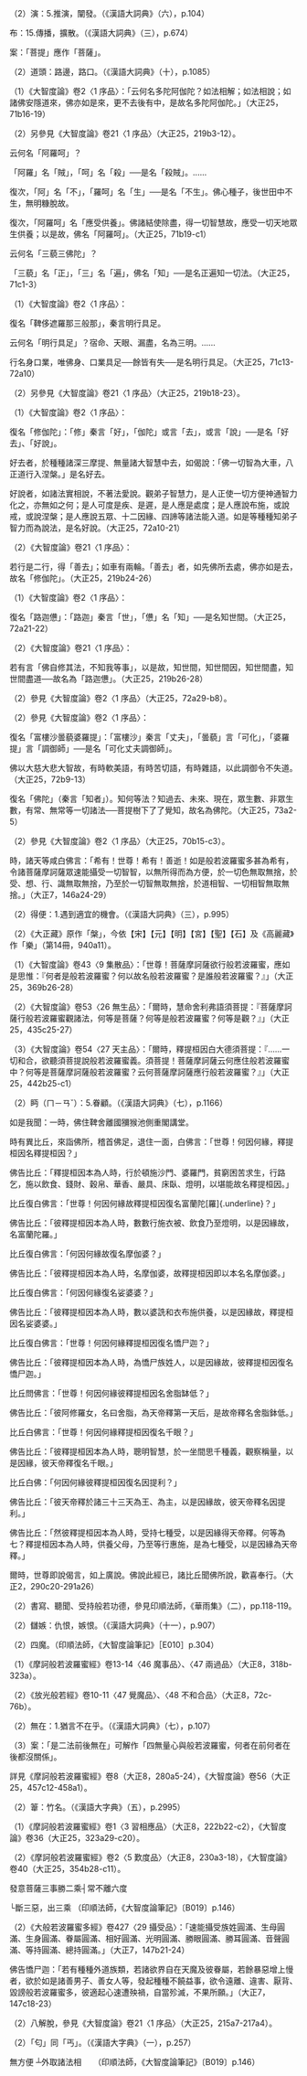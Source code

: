 [^1]: 顧視：1.轉視，回視。2.探視。（《漢語大詞典》（十二），p.363）

[^2]: 顧視品第三十＝第三十品三歎品【宮】，顧視品＝三歎品【宋】【元】【明】。（大正25，457d，n.2）

[^3]: 《大智度論》卷56〈30
顧視品〉：「伊賒那，是大自在天王并其眷屬。」（大正25，457b17-18）

[^4]: 反：6.重複。宋陸游《贈蘇趙叟兄弟》詩："攜文數過我，每讀必三反。"（《漢語大詞典》（二），p.855）

[^5]: 快：1.高興，愉快。2.舒適，暢快。（《漢語大詞典》（七），p.435）

[^6]: （1）布＝出【石】。（大正25，457d，n.4）

（2）演：5.推演，闡發。（《漢語大詞典》（六），p.104）

布：15.傳播，擴散。（《漢語大詞典》（三），p.674）

[^7]: 《大品經義疏》卷6：「『若菩提』^※^下，第二，歎行般若人為二：初作如佛歎；『何以故』下，舉般若釋歎，由般若能出生三乘方便，此人既行般若，故與佛無異也。」（卍新續藏24，265b12-14）

案：「菩提」應作「菩薩」。

[^8]: （所謂）＋聲【元】【明】【聖】【石】。（大正25，457d，n.5）

[^9]: 聞＋（乘）【聖】【石】＊。（大正25，457d，n.6）

[^10]: 佛＋（乘）【聖】【石】＊。（大正25，457d，n.7）

[^11]: 般若：無法可得而有三乘。（印順法師，《大智度論筆記》〔E002〕p.288）

[^12]: 〔有〕－【宮】。（大正25，457d，n.8）

[^13]: 聞＋（乘）【石】。（大正25，457d，n.9）

[^14]: 佛＋（乘）【石】。（大正25，457d，n.10）

[^15]: 《大般若波羅蜜多經》卷427〈28
授記品〉：「何以故？諸天等！於此般若波羅蜜多甚深經中，雖廣說有三乘聖教而說，非即布施波羅蜜多如來可得，非離布施波羅蜜多如來可得，乃至非即般若波羅蜜多如來可得，非離般若波羅蜜多如來可得；非即內空如來可得，非離內空如來可得，乃至非即無性自性空如來可得，非離無性自性空如來可得；非即四念住如來可得，非離四念住如來可得，廣說乃至非即十八佛不共法如來可得，非離十八佛不共法如來可得；如是乃至非即一切智如來可得，非離一切智如來可得，非即道相智、一切相智如來可得，非離道相智、一切相智如來可得。」（大正7，145c22-146a6）

[^16]: 〔學〕－【聖】。（大正25，457d，n.11）

[^17]: （諸）＋法【元】【明】【石】。（大正25，457d，n.12）

[^18]: 謂＝諸【聖】。（大正25，457d，n.13）

[^19]: 本生：七華供養燃燈。（印順法師，《大智度論筆記》〔H013〕p.401）

[^20]: 衢（ㄑㄩˊ）：1.大路，四通八達的道路。（《漢語大詞典》（三），p.1110）

[^21]: （1）頭＝中【聖】【石】。（大正25，457d，n.14）

（2）道頭：路邊，路口。（《漢語大詞典》（十），p.1085）

[^22]: （三種）＋三【聖】。（大正25，457d，n.15）

[^23]: 陀＝他【聖】。（大正25，457d，n.16）

[^24]: 憐＝羅【宋】【元】【明】【宮】【聖】【石】。（大正25，457d，n.17）

[^25]: 〔故〕－【宋】【元】【明】【宮】。（大正25，457d，n.18）

[^26]: 多陀阿伽度（如來、如去），梵語tathāgata，巴利語同。

（1）《大智度論》卷2〈1
序品〉：「云何名多陀阿伽陀？如法相解；如法相說；如諸佛安隱道來，佛亦如是來，更不去後有中，是故名多陀阿伽陀。」（大正25，71b16-19）

（2）另參見《大智度論》卷21〈1 序品〉（大正25，219b3-12）。

[^27]: 《大智度論》卷2〈1 序品〉：

云何名「阿羅呵」？

「阿羅」名「賊」，「呵」名「殺」──是名「殺賊」。......

復次，「阿」名「不」，「羅呵」名「生」──是名「不生」。佛心種子，後世田中不生，無明糠脫故。

復次，「阿羅呵」名「應受供養」。佛諸結使除盡，得一切智慧故，應受一切天地眾生供養；以是故，佛名「阿羅呵」。（大正25，71b19-c1）

[^28]: 《大智度論》卷2〈1 序品〉：

云何名「三藐三佛陀」？

「三藐」名「正」，「三」名「遍」，佛名「知」──是名正遍知一切法。（大正25，71c1-3）

[^29]: 鞞侈遮羅那（明行足），梵語vidyā-caraṇa-saṃpanna，巴利語vijjā-caraṇa-sampanna。

（1）《大智度論》卷2〈1 序品〉：

復名「鞞侈遮羅那三般那」，秦言明行具足。

云何名「明行具足」？宿命、天眼、漏盡，名為三明。......

行名身口業，唯佛身、口業具足──餘皆有失──是名明行具足。（大正25，71c13-72a10）

（2）另參見《大智度論》卷21〈1 序品〉（大正25，219b18-23）。

[^30]: 脩伽度（善逝）：梵語sugata，巴利語同。

（1）《大智度論》卷2〈1 序品〉：

復名「修伽陀」：「修」秦言「好」，「伽陀」或言「去」，或言「說」──是名「好去」、「好說」。

好去者，於種種諸深三摩提、無量諸大智慧中去，如偈說：「佛一切智為大車，八正道行入涅槃。」是名好去。

好說者，如諸法實相說，不著法愛說。觀弟子智慧力，是人正使一切方便神通智力化之，亦無如之何；是人可度是疾、是遲，是人應是處度；是人應說布施，或說戒，或說涅槃；是人應說五眾、十二因緣、四諦等諸法能入道。如是等種種知弟子智力而為說法，是名好說。（大正25，72a10-21）

（2）《大智度論》卷21〈1 序品〉：

若行是二行，得「善去」；如車有兩輪。「善去」者，如先佛所去處，佛亦如是去，故名「修伽陀」。（大正25，219b24-26）

[^31]: 路迦憊（世間解）：梵語 lokavid，巴利語 lokavidū。

（1）《大智度論》卷2〈1 序品〉：

復名「路迦憊」：「路迦」秦言「世」，「憊」名「知」──是名知世間。（大正25，72a21-22）

（2）《大智度論》卷21〈1 序品〉：

若有言「佛自修其法，不知我等事」，以是故，知世間，知世間因，知世間盡，知世間盡道──故名為「路迦憊」。（大正25，219b26-28）

[^32]: （1）〔士〕－【宮】。（大正25，457d，n.19）

（2）參見《大智度論》卷2〈1 序品〉（大正25，72a29-b8）。

[^33]: （1）〔丈夫〕－【宮】。（大正25，457d，n.20）

（2）參見《大智度論》卷2〈1 序品〉：

復名「富樓沙曇藐婆羅提」：「富樓沙」秦言「丈夫」，「曇藐」言「可化」，「婆羅提」言「調御師」──是名「可化丈夫調御師」。

佛以大慈大悲大智故，有時軟美語，有時苦切語，有時雜語，以此調御令不失道。（大正25，72b9-13）

[^34]: 《大智度論》卷2〈1 序品〉：

復名「佛陀」（秦言「知者」）。知何等法？知過去、未來、現在，眾生數、非眾生數，有常、無常等一切諸法──菩提樹下了了覺知，故名為佛陀。（大正25，73a2-5）

[^35]: （1）〔佛世尊〕－【宮】。（大正25，457d，n.21）

（2）參見《大智度論》卷2〈1 序品〉（大正25，70b15-c3）。

[^36]: 「佛」之異名，參見《大智度論》卷2〈1
序品〉（大正25，70b14-73b13）、卷21〈1 序品〉（大正25，219b2-c8）。

[^37]: 不取不捨。（印順法師，《大智度論筆記》［E010］p.303）

[^38]: 《大般若波羅蜜多經》卷427〈28 授記品〉：

時，諸天等咸白佛言：「希有！世尊！希有！善逝！如是般若波羅蜜多甚為希有，令諸菩薩摩訶薩眾速能攝受一切智智，以無所得而為方便，於一切色無取無捨，於受、想、行、識無取無捨，乃至於一切智無取無捨，於道相智、一切相智無取無捨。」（大正7，146a24-29）

[^39]: 四天＝天四【宋】【宮】，〔四〕－【聖】。（大正25，457d，n.23）

[^40]: 已＝以【石】＊。（大正25，457d，n.24）

[^41]: 二種仙：人、天。（印順法師，《大智度論筆記》〔E010〕，p.303）

[^42]: 差降：按等第遞降。（《漢語大詞典》（二），p.976）

[^43]: 二＝三【石】。（大正25，457d，n.26）

[^44]: 深法：畢竟空而有三乘，有三乘而不著心。（印順法師，《大智度論筆記》〔E010〕p.304）

[^45]: 關於釋尊昔時證得無生法忍的歷程，《大智度論》中似存載不同的傳說。如《大智度論》卷49：「如釋迦文佛本為菩薩時，名曰樂法。時世無佛，不聞善語，四方求法精勤不懈，了不能得。爾時魔變作婆羅門而語之言：『我有佛所說一偈，汝能以皮為紙、以骨為筆、以血為墨，書寫此偈，當以與汝。』樂法即時自念：『我世世喪身無數，不得是利。』即自剝皮，曝之令乾，欲書其偈，魔便滅身。是時佛知其至心，即從下方踊出，為說深法，即得無生法忍。」（大正25，412a12-20）

[^46]: 歎＝讚【宋】【元】【明】【宮】。（大正25，457d，n.27）

[^47]: 重復：亦作"重複"。1.謂相同的事物又一次出現。（《漢語大詞典》（十），p.390）

[^48]: 不：不取不捨。（印順法師，《大智度論筆記》［E010》p.303）

[^49]: 〔天〕－【宋】【元】【明】【宮】。（大正25，457d，n.28）

[^50]: 會：2.會合，聚會。（《漢語大詞典》（五），p.782）

[^51]: 〔若〕－【宮】【聖】【石】。（大正25，457d，n.29）

[^52]: 〔若〕－【石】。（大正25，457d，n.30）

[^53]: （於）＋是【元】【明】。（大正25，457d，n.31）

[^54]: （1）便：7.指適宜的時機。（《漢語大詞典》（一），p.1360）

（2）得便：1.遇到適宜的機會。（《漢語大詞典》（三），p.995）

[^55]: 《大般若波羅蜜多經》卷427〈28
授記品〉：「當知是輩一切惡魔及惡魔軍不能嬈害。」（大正7，146b9-10）

[^56]: 〔法〕－【聖】。（大正25，457d，n.32）

[^57]: 《大般若波羅蜜多經》卷427〈28
授記品〉：「善男子、善女人等善住色空、無相、無願，善住受、想、行、識空、無相、無願。如是乃至善住一切智空、無相、無願，善住道相智、一切相智空、無相、無願。不可以空嬈害於空，不可以無相嬈害無相，不可以無願嬈害無願。所以者何？如是諸法皆無自性，能、所嬈害俱不可得。」（大正7，146b10-16）

[^58]: 〔若人非〕－【宋】【宮】【聖】。（大正25，457d，n.33）

[^59]: 橫死：指因自殺、被害或因意外事故而死亡。（《漢語大詞典》（四），p.1242）

[^60]: （1）槃＝樂【宋】【元】【明】【宮】【聖】【石】。（大正25，458d，n.1）

（2）《大正藏》原作「槃」，今依【宋】【元】【明】【宮】【聖】【石】及《高麗藏》作「樂」（第14冊，940a11）。

[^61]: 般＝槃【石】＊。（大正25，458d，n.2）

[^62]: 曠＝廣【石】。（大正25，458d，n.3）

[^63]: 曠野：1.空闊的原野。（《漢語大詞典》（五），p.845）

[^64]: 〔諸〕－【宋】【元】【明】【宮】。（大正25，458d，n.4）

[^65]: 已＝以【明】。（大正25，458d，n.5）

[^66]: 釋厚觀、郭忠生合編，〈大智度論之本文相互索引〉，《正觀》（6），p.156：

（1）《大智度論》卷43〈9
集散品〉：「世尊！菩薩摩訶薩欲行般若波羅蜜，應如是思惟：『何者是般若波羅蜜？何以故名般若波羅蜜？是誰般若波羅蜜？』」（大正25，369b26-28）

（2）《大智度論》卷53〈26
無生品〉：「爾時，慧命舍利弗語須菩提：『菩薩摩訶薩行般若波羅蜜觀諸法，何等是菩薩？何等是般若波羅蜜？何等是觀？』」（大正25，435c25-27）

（3）《大智度論》卷54〈27
天主品〉：「爾時，釋提桓因白大德須菩提：『......一切和合，欲聽須菩提說般若波羅蜜義。須菩提！菩薩摩訶薩云何應住般若波羅蜜中？何等是菩薩摩訶薩般若波羅蜜？云何菩薩摩訶薩應行般若波羅蜜？』」（大正25，442b25-c1）

[^67]: 欲＝故【聖】。（大正25，458d，n.6）

[^68]: 顧念：1.眷顧想念，念及。（《漢語大詞典》（十二），p.361）

[^69]: （1）眄＝明【聖】。（大正25，458d，n.7）

（2）眄（ㄇ－ㄢˇ）：5.眷顧。（《漢語大詞典》（七），p.1166）

[^70]: 群下：泛指僚屬或群臣。（《漢語大詞典》（九），p.184）

[^71]: 欣＝仰【聖】。（大正25，458d，n.8）

[^72]: 證：2.驗證，證實。4.以之為準則。（《漢語大詞典》（十一），p.429）

[^73]: 中＋（大）【石】。（大正25，458d，n.9）

[^74]: 是＝提【宋】。（大正25，458d，n.10）

[^75]: 婆＝桓【宋】【元】【明】【宮】。（大正25，458d，n.11）

[^76]: 知友：知心朋友。（《漢語大詞典》（七），p.1526）

[^77]: 《雜阿含經》卷40（1106經）：

如是我聞：一時，佛住鞞舍離國獼猴池側重閣講堂。

時有異比丘，來詣佛所，稽首佛足，退住一面，白佛言：「世尊！何因何緣，釋提桓因名釋提桓因？」

佛告比丘：「釋提桓因本為人時，行於頓施沙門、婆羅門，貧窮困苦求生，行路乞，施以飲食、錢財、穀帛、華香、嚴具、床臥、燈明，以堪能故名釋提桓因。」

比丘復白佛言：「世尊！何因何緣故釋提桓因復名富蘭陀[羅]{.underline}？」

佛告比丘：「彼釋提桓因本為人時，數數行施衣被、飲食乃至燈明，以是因緣故，名富蘭陀羅。」

比丘復白佛言：「何因何緣故復名摩伽婆？」

佛告比丘：「彼釋提桓因本為人時，名摩伽婆，故釋提桓因即以本名名摩伽婆。」

比丘復白佛言：「何因何緣復名娑婆婆？」

佛告比丘：「彼釋提桓因本為人時，數以婆詵和衣布施供養，以是因緣故，釋提桓因名娑婆婆。」

比丘復白佛言：「世尊！何因何緣釋提桓因復名憍尸迦？」

佛告比丘：「彼釋提桓因本為人時，為憍尸族姓人，以是因緣故，彼釋提桓因復名憍尸迦。」

比丘問佛言：「世尊！何因何緣彼釋提桓因名舍脂缽低？」

佛告比丘：「彼阿修羅女，名曰舍脂，為天帝釋第一天后，是故帝釋名舍脂鉢低。」

比丘白佛言：「世尊！何因何緣釋提桓因復名千眼？」

佛告比丘：「彼釋提桓因本為人時，聰明智慧，於一坐間思千種義，觀察稱量，以是因緣，彼天帝釋復名千眼。」

比丘白佛：「何因何緣彼釋提桓因復名因提利？」

佛告比丘：「彼天帝釋於諸三十三天為王、為主，以是因緣故，彼天帝釋名因提利。」

佛告比丘：「然彼釋提桓因本為人時，受持七種受，以是因緣得天帝釋。何等為七？釋提桓因本為人時，供養父母，乃至等行惠施，是為七種受，以是因緣為天帝釋。」

爾時，世尊即說偈言，如上廣說。佛說此經已，諸比丘聞佛所說，歡喜奉行。（大正2，290c20-291a26）

[^78]: 文字般若。（印順法師，《大智度論筆記》［E010］p.303）

[^79]: 般若功德。（印順法師，《大智度論筆記》〔E010〕p.304）

[^80]: 後＝復【宋】【元】【明】【宮】。（大正25，458d，n.12）

[^81]: （1）《大智度論》卷56〈30 顧視品〉至《大智度論》卷60〈38
挍量法施品〉（大正25，457a6-486a21）。

（2）書寫、聽聞、受持般若功德，參見印順法師，《華雨集》（二），pp.118-119。

[^82]: （1）嫉＝疾【石】。（大正25，458d，n.13）

（2）讎嫉：仇恨，嫉恨。（《漢語大詞典》（十一），p.907）

[^83]: 歸＝師【宮】。（大正25，458d，n.14）

[^84]: 嫉妬＝妬嫉【石】。（大正25，458d，n.15）

[^85]: 〔名〕－【宮】【聖】。（大正25，458d，n.16）

[^86]: 愛＝受【宮】。（大正25，458d，n.17）

[^87]: 弊：5.壞，低劣。（《漢語大詞典》（二），p.1317）

[^88]: 〔故〕－【宮】【聖】【石】。（大正25，458d，n.18）

[^89]: （1）《增壹阿含經》卷51〈52
大愛道般涅槃分品〉：「云何比丘而降四？於是比丘降身魔、欲魔、死魔、天魔，皆悉降伏。」（大正2，827a20-22）

（2）四魔。（印順法師，《大智度論筆記》［E010］p.304）

[^90]: 壞＝懷【聖】。（大正25，458d，n.19）

[^91]: 民＝人【宋】【元】【明】【宮】【聖】。（大正25，458d，n.20）

[^92]: 象＝像【宋】【元】【明】【宮】【聖】【石】。（大正25，458d，n.21）

[^93]: 〔前〕－【聖】。（大正25，458d，n.22）

[^94]: 《正觀》（6），p.156：

（1）《摩訶般若波羅蜜經》卷13-14〈46 魔事品〉、〈47
兩過品〉（大正8，318b-323a）。

（2）《放光般若經》卷10-11〈47 覺魔品〉、〈48
不和合品〉（大正8，72c-76b）。

[^95]: 少＝小【聖】。（大正25，458d，n.23）

[^96]: 《正觀》（6），p.157：《大智度論》卷37（大正25，332c8-16）。

[^97]: 瘡＝創【石】。（大正25，458d，n.24）

[^98]: 《正觀》（6），p.156：《大智度論》卷20（大正25，207b2-c15）。

[^99]: 雜＝離【宋】。（大正25，459d，n.1）

[^100]: 得稱＝攝得【宋】【元】【明】【宮】，＝稱得【聖】【石】。（大正25，459d，n.2）

[^101]: 參見《中阿含經》卷28《瞿曇彌經》（大正1，607b10-15），MN. III,
pp.65-66，《中部‧多界經》（日譯南傳11下，pp.62-63，漢譯南傳12，pp.45-46），AN.
I,
p.28，《增支部》「一集」（日譯南傳17，pp.40-41，漢譯南傳19，p.35），《大智度論》卷2〈1
序品〉（大正25，72b27-28）、卷9〈1 序品〉（大正25，125a5-7）等。

[^102]: 女人成佛非不轉身。（印順法師，《大智度論筆記》〔E018〕p.316）

[^103]: 《正觀》（6），p.157：《大智度論》卷35（大正25，315c24-317a9）。

[^104]: 說＋（魔）【宋】【元】【明】。（大正25，459d，n.3）

[^105]: 但＝恒【聖】。（大正25，459d，n.4）

[^106]: （1）在：14.在乎。（《漢語大詞典》（二），p.1008）

（2）無在：1.猶言不在乎。（《漢語大詞典》（七），p.107）

（3）案：「是二法前後無在」可解作「四無量心與般若波羅蜜，何者在前何者在後都沒關係」。

[^107]: 〔多〕－【宋】【元】【明】【宮】。（大正25，459d，n.5）

[^108]: 〔諸〕－【聖】【石】。（大正25，459d，n.6）

[^109]: 令＝今【宋】【元】【宮】【聖】【石】。（大正25，459d，n.7）

[^110]: 杖＝仗【聖】。（大正25，459d，n.8）

[^111]: 〔打〕－【宮】【聖】。（大正25，459d，n.9）

[^112]: 斫＝破【石】。（大正25，459d，n.10）

[^113]: 量＝礙【宋】。（大正25，459d，n.11）

[^114]: 順＝慎【石】。（大正25，459d，n.12）

[^115]: 飢＝饑【明】下同。（大正25，459d，n.13）

[^116]: 乞＝乏【石】。（大正25，459d，n.14）

[^117]: 給＝繼【聖】。（大正25，459d，n.15）

[^118]: 「三功德」者，即指前經文：「魔等不能得便、人非人等不得其便、終不橫死」三事。

詳見《摩訶般若波羅蜜經》卷8（大正8，280a5-24），《大智度論》卷56（大正25，457c12-458a1）。

[^119]: 民＝天【宋】【元】【明】【宮】【聖】【石】。（大正25，459d，n.16）

[^120]: 同事：2.相與共事。（《漢語大詞典》（三），p.109）

[^121]: 尠（ㄒㄧㄢˇ）：同「鮮」。少（《漢語大字典》（一），p.565）

[^122]: 威＝咸【聖】。（大正25，459d，n.17）

[^123]: 由菩薩有：人天善業善果，三乘聖行聖果。（印順法師，《大智度論筆記》〔E010〕p.304）

[^124]: 《翻譯名義集》卷2：「首陀婆，《大論》云：秦言淨居天，通五淨居。」（大正54，1077c14）

[^125]: 〔亦〕－【宋】【元】【明】【宮】【聖】。（大正25，459d，n.18）

[^126]: 天人＝人天【石】。（大正25，459d，n.19）

[^127]: 《大般若波羅蜜多經卷》卷427〈28
授記品〉：「世尊！由是菩薩摩訶薩故，令諸有情永斷地獄、傍生、鬼界、阿素洛等諸險惡趣。世尊！由是菩薩摩訶薩故，令諸天、人、藥叉、龍等永離一切災橫、疾疫、貧窮、飢渴、寒熱等苦。世尊！由是菩薩摩訶薩故，令諸天、人、阿素洛等永離種種不如意事，所住之處兵戈永息，一切有情慈心相向。」（大正7，146c15-22）

[^128]: 〔羅〕－【宋】【元】【明】【宮】下同。（大正25，459d，n.20）

[^129]: 世界＝國土【元】【明】【石】下同。（大正25，459d，n.21）

[^130]: 知＝智【聖】。（大正25，459d，n.22）

[^131]: 有＝是【宋】【元】【明】【宮】。（大正25，459d，n.23）

[^132]: 因＋（言）【石】。（大正25，459d，n.24）

[^133]: （1）𥯤＝𨗨【聖】。（大正25，459d，n.25）

（2）𥯤：竹名。（《漢語大字典》（五），p.2995）

[^134]: 所＝不【聖】。（大正25，459d，n.26）

[^135]: 〔以〕－【聖】【石】。（大正25，460d，n.1）

[^136]: 般若功德：天與菩薩同事故，菩薩捨己利他故。（印順法師，《大智度論筆記》〔E010〕，p.304）

[^137]: 遮＝癈【聖】。（大正25，460d，n.2）

[^138]: 貧＋（窮）【宋】【元】【明】【宮】。（大正25，460d，n.3）

[^139]: 過罪＝罪過【宋】【元】【明】【宮】。（大正25，460d，n.4）

[^140]: 欲＝破【聖】【石】。（大正25，460d，n.5）

[^141]: 〔離〕－【聖】【石】。（大正25，460d，n.6）

[^142]: 《正觀》（6），p.158：

（1）《摩訶般若波羅蜜經》卷1〈3
習相應品〉（大正8，222b22-c2），《大智度論》卷36（大正25，323a29-c20）。

（2）《摩訶般若波羅蜜經》卷2〈5
歎度品〉（大正8，230a3-18），《大智度論》卷40（大正25，354b28-c11）。

[^143]: 云何當＝當云何【元】【明】【石】。（大正25，460d，n.7）

[^144]: 承＝敬【石】。（大正25，460d，n.8）

[^145]: 〔故〕－【宋】【宮】。（大正25，460d，n.9）

[^146]: 如＝知【宮】＊。（大正25，460d，n.10）

[^147]: 〔般若〕－【宋】【元】【明】【宮】。（大正25，460d，n.11）

[^148]: ┌用薩婆若心行

發意菩薩三事勝二乘┤常不離六度

└斷三惡，出三乘 （印順法師，《大智度論筆記》〔B019〕p.146）

[^149]: 一＋（經作現滅諍品）夾註【明】。（大正25，460d，n.15）

[^150]: （大智度論釋滅諍亂品第三十一）十三字＝（大智度第三十一品釋滅諍品）十二字【宮】，＝（釋第卅品）四字【聖】，＝（摩訶般若波羅蜜經滅諍亂品第卅）十四字【石】，〔大智度論〕－【明】。（大正25，460d，n.12）

[^151]: 是＝從【宋】【元】【明】【宮】。（大正25，460d，n.16）

[^152]: 〔人〕－【宋】【元】【明】【宮】【聖】。（大正25，460d，n.17）

[^153]: 界＝國【石】＊。（大正25，460d，n.18）

[^154]: 眼＝明【石】。（大正25，460d，n.19）

[^155]: （1）十種成就：菩薩得。（印順法師，《大智度論筆記》〔E010〕p.305）

（2）《大般若波羅蜜多經》卷427〈29
攝受品〉：「速能攝受族姓圓滿、生母圓滿、生身圓滿、眷屬圓滿、相好圓滿、光明圓滿、勝眼圓滿、勝耳圓滿、音聲圓滿、等持圓滿、總持圓滿。」（大正7，147b21-24）

[^156]: 界＝佛界【宋】【宮】＊，＝佛國【元】【明】【石】＊。（大正25，460d，n.20）

[^157]: 已＝以【宋】【元】【明】【宮】。（大正25，460d，n.21）

[^158]: 他＋（人）【石】。（大正25，460d，n.22）

[^159]: 增＝憎【明】。（大正25，460d，n.23）

[^160]: 乖＝亦【聖】。（大正25，460d，n.24）

[^161]: 乖錯：1.謬誤。2.混亂，錯亂。3.違背。（《漢語大詞典》（一），p.663）

[^162]: 《大般若波羅蜜多經》卷427〈29 攝受品〉：

佛告憍尸迦：「若有種種外道族類，若諸欲界自在天魔及彼眷屬，若餘暴惡增上慢者，欲於如是諸善男子、善女人等，發起種種不饒益事，欲令遠離、違害、厭背、毀謗般若波羅蜜多，彼適起心速遭殃禍，自當殄滅，不果所願。」（大正7，147c18-23）

[^163]: 羅＋（波羅蜜）【石】。（大正25，460d，n.25）

[^164]: 提＋（波羅蜜）【石】。（大正25，460d，n.26）

[^165]: 耶＋（波羅蜜）【石】。（大正25，460d，n.27）

[^166]: 禪＋（波羅蜜）【石】。（大正25，460d，n.28）

[^167]: 〔物〕－【石】。（大正25，460d，n.29）

[^168]: 〔故〕－【宋】【元】【明】【宮】。（大正25，460d，n.30）

[^169]: 立＋（眾生）【石】。（大正25，460d，n.31）

[^170]: 般若功德：後世功德。（印順法師，《大智度論筆記》〔E010〕p.304）

[^171]: 噉（ㄉㄢˋ）：1.食，吃。（《漢語大詞典》（三），p.495）

[^172]: 〔是〕－【聖】。（大正25，460d，n.32）

[^173]: 他＋（人）【元】【明】【石】。（大正25，460d，n.33）

[^174]: 疾＝自【石】。（大正25，460d，n.34）

[^175]: 能＋（消）【宋】【元】【明】【宮】【聖】【石】。（大正25，461d，n.1）

[^176]: 十一法行。（印順法師，《大智度論筆記》〔E010〕，p.304）

[^177]: 承奉：1.承命奉行。（《漢語大詞典》（一），p.772）

[^178]: 諮受：請教、承受。（《漢語大詞典》（十一），p.350）

[^179]: 讀＝讚【聖】。（大正25，461d，n.2）

[^180]: 為常＝當為【宮】。（大正25，461d，n.3）

[^181]: 未＝不【聖】。（大正25，461d，n.4）

[^182]: 〔佛〕－【石】。（大正25，461d，n.5）

[^183]: 為＝說【宮】。（大正25，461d，n.6）

[^184]: 《正觀》（6），p.158：《大智度論》卷56（大正25，457c15-460a26）。

[^185]: 更說＝說更【聖】。（大正25，461d，n.7）

[^186]: 參見《大智度論》卷56〈30
顧視品〉：「是般若波羅蜜中，雖無法可得，而有三乘之教，所謂聲聞、辟支佛、佛乘。」（大正25，457a14-16）

[^187]: 案：因經所說之「後世功德」內容簡要，故論無註釋。

[^188]: 今＝令【元】【明】。（大正25，461d，n.9）

[^189]: 〔說〕－【聖】。（大正25，461d，n.10）

[^190]: 信＋（持）【宋】【元】【明】【宮】【聖】【石】。（大正25，461d，n.11）

[^191]: 〔不〕－【聖】。（大正25，461d，n.12）

[^192]: 來欲＝欲來【石】。（大正25，461d，n.13）

[^193]: 承用：因襲，沿用。（《漢語大詞典》（一），p.771）

[^194]: 〔其〕－【宋】【宮】。（大正25，461d，n.14）

[^195]: 〔破〕－【宋】【元】【明】【宮】【聖】。（大正25，461d，n.15）

[^196]: 〔壞〕－【石】。（大正25，461d，n.16）

[^197]: 若＝共【元】。（大正25，461d，n.17）

[^198]: 《正觀》（6），p.158：《大智度論》卷56（大正25，458b-c）、卷5（大正25，99b11-14）。

[^199]: 惱＝怒【宋】【元】【明】【宮】。（大正25，461d，n.18）

[^200]: 鉾（ㄇㄡˊ）：劍鋒。（《漢語大詞典》（十一），p.1286）

[^201]: 〔捨〕－【聖】。（大正25，461d，n.19）

[^202]: 蝦蟆：亦作「蛤蟆」，2.青蛙和蟾蜍的統稱。（《漢語大詞典》（八），p.936）

[^203]: 增上慢人聞般若，不能毀謗，此異法華。亦可同［降伏得道、作弟子、復道去］。（印順法師，《大智度論筆記》〔E018〕p.316）

[^204]: 著＋（諸）【聖】。（大正25，461d，n.21）

[^205]: 五＝吾【聖】。（大正25，461d，n.22）

[^206]: 般若：破無明等結使染著。（印順法師，《大智度論筆記》〔E002〕p.288）

[^207]: 三種人：若有外道諸梵志、若魔若魔民、若增上慢人。《大智度論》卷56（大正25，460b17-23）。

[^208]: 〔壞〕－【宮】【聖】【石】。（大正25，463d，n.1）

[^209]: 參見《大智度論》卷56〈30
顧視品〉：「是般若波羅蜜，若聽、受持、親近、讀、誦、為他說、正憶念，不離薩婆若心，諸天子！是人，魔、若魔天不能得其便。......復次，憍尸迦！是善男子、善女人，若人、非人不能得其便。」（大正25，457c17-26）

[^210]: 參見《大智度論》卷56〈31
滅諍亂品〉：「若有外道諸梵志，若魔、若魔民，若增上慢人，欲乖錯破壞菩薩般若波羅蜜心；是諸人適生此心，即時滅去，終不從願。」（大正25，460b20-23）

[^211]: 參見《大智度論》卷56〈31
滅諍亂品〉：「復次，憍尸迦！善男子、善女人，是般若波羅蜜，若聞、受持，親近、讀、誦、為他說、正憶念，其所住處，魔、若魔民，若外道梵志，增上慢人，欲輕毀難問，破壞般若波羅蜜，終不能成；其人惡心轉滅，功德轉增。聞是般若波羅蜜故，漸以三乘道，得盡眾苦。......是善男子、善女人，是般若波羅蜜，若受持、親近、讀、誦、為他說、正憶念；若有種種鬪諍起，欲來破壞者，以般若波羅蜜威力故，隨所起處，即疾消滅；其人即生善心，增益功德。」（大正25，460c12-25）

[^212]: 以上八十字原位於《大正藏》25，463a2-7，今依印順法師，《大智度論》（標點本）（六），p.2127校勘移至此處。

[^213]: 〔天〕－【宋】【元】【明】【宮】【聖】。（大正25，461d，n.23）

[^214]: 他＋（人）【石】。（大正25，461d，n.24）

[^215]: 共＝發【聖】。（大正25，461d，n.25）

[^216]: 般若功德：人皆信受，親友堅固，不說綺語，不為惑覆。（印順法師，《大智度論筆記》〔E010〕p.304）

[^217]: 〔種〕－【聖】。（大正25，461d，n.26）

[^218]: 慳＝堅【聖】。（大正25，461d，n.27）

[^219]: 覆＝受【聖】。（大正25，461d，n.28）

[^220]: 《大般若波羅蜜多經》卷427〈29
攝受品〉：「憍尸迦！是善男子、善女人等，由此因緣，言詞威肅，聞皆敬受，稱量談說，語無謬亂，善知恩報，堅事善友，不為慳嫉、忿恨、覆惱、諂誑、矯等之所隱蔽。」（大正7，148c24-27）

[^221]: 〔生〕－【宋】【元】【明】【宮】【聖】。（大正25，461d，n.29）

[^222]: 讚＋（嘆）【石】。（大正25，461d，n.30）

[^223]: 法＝者【宮】。（大正25，461d，n.31）

[^224]: 語＝讚【聖】。（大正25，461d，n.32）

[^225]: 《雜阿含經》卷37（1059經）：「有四十法成就，如鐵槍鑽空，身壞命終，上生天上。何等為四十？謂不殺生，教人不殺，口常讚歎不殺功德，見不殺者心隨歡喜；乃至自行正見，教人令行，亦常讚歎正見功德，見人行者心隨歡喜，是名四十法成就，如鐵槍鑽空，身壞命終，上生天上。」（大正2，275c8-14）

[^226]: 讚＋（行）【石】。（大正25，461d，n.33）

[^227]: 蜜＋（法）【石】。（大正25，461d，n.34）

[^228]: 讚＋（修）【石】。（大正25，461d，n.35）

[^229]: 空＋（法）【石】。（大正25，462d，n.1）

[^230]: 讚＋（入）【石】。（大正25，462d，n.2）

[^231]: 昧＋（法）【石】。（大正25，462d，n.3）

[^232]: 入＝行【宋】【元】【明】【宮】【聖】【石】。（大正25，462d，n.4）

[^233]: 讚＋（得）【石】。（大正25，462d，n.5）

[^234]: 尼＋（法）【石】。（大正25，462d，n.6）

[^235]: 禪＋（法）【石】。（大正25，462d，n.7）

[^236]: 〔中〕－【宋】【宮】【聖】。（大正25，462d，n.8）

[^237]: 慈心＝入慈心法【元】【明】【石】。（大正25，462d，n.9）

[^238]: 讚＋（入）【石】。（大正25，462d，n.10）

[^239]: 處＋（法）【石】。（大正25，462d，n.11）

[^240]: 四念處＝修四念處法【元】【明】【石】。（大正25，462d，n.12）

[^241]: 覺＝學【聖】。（大正25，462d，n.13）

[^242]: 相＝想【聖】。（大正25，462d，n.14）

[^243]: 作＝住【聖】。（大正25，462d，n.15）

[^244]: 讚＋（修）【石】。（大正25，462d，n.16）

[^245]: 昧＋（法）【元】【明】【石】。（大正25，462d，n.17）

[^246]: （1）解脫＝背捨【聖】【石】。（大正25，462d，n.18）

（2）八解脫，參見《大智度論》卷21〈1
序品〉（大正25，215a7-217a4）。

[^247]: 讚＋（入）【元】【明】【石】。（大正25，462d，n.20）

[^248]: （法）＋亦【元】【明】【石】。（大正25，462d，n.21）

[^249]: 〔自行〕－【聖】。（大正25，462d，n.22）

[^250]: 讚＋（行）【元】【明】，（嘆行）【石】。（大正25，462d，n.23）

[^251]: 《大般若波羅蜜多經》卷427〈29
攝受品〉：「自能修無忘失法、恒住捨性，亦勸他修無忘失法、恒住捨性，無倒稱揚修無忘失法、恒住捨性法，歡喜讚歎修無忘失法、恒住捨性者。」（大正7，149b8-11）

[^252]: 讚＋（得）【石】。（大正25，462d，n.24）

[^253]: 是亦＝亦以【宋】【元】【明】【宮】，＝是以【聖】。（大正25，462d，n.25）

[^254]: 《大般若波羅蜜多經》卷427〈29
攝受品〉：「憍尸迦！是善男子、善女人等，修行布施乃至般若波羅蜜多，以無所得而為方便，與諸有情平等共有迴向無上正等菩提。」（大正7，149b15-18）

[^255]: 方便智（般若）。（印順法師，《大智度論筆記》〔E018〕p.316）

[^256]: （便）＋佛【聖】。（大正25，462d，n.26）

[^257]: （我）＋不【聖】。（大正25，462d，n.27）

[^258]: 隨懈＝墮解【聖】。（大正25，462d，n.28）

[^259]: 隨＝墮【聖】。（大正25，462d，n.29）

[^260]: 〔薩〕－【聖】。（大正25，462d，n.30）

[^261]: 婆＝波【聖】。（大正25，462d，n.31）

[^262]: 〔心〕－【宋】【元】【明】【宮】【聖】。（大正25，462d，n.32）

[^263]: 菩＝善【聖】。（大正25，462d，n.33）

[^264]: 〔佛〕－【聖】。（大正25，462d，n.34）

[^265]: 貧窮＝窮貧【聖】。（大正25，462d，n.35）

[^266]: （1）匂＝自【聖】。（大正25，462d，n.36）

（2）「匂」同「丐」。（《漢語大字典》（一），p.257）

[^267]: （自念）＋言【石】。（大正25，462d，n.37）

[^268]: （一切）＋眾【石】。（大正25，462d，n.38）

[^269]: 法＋（者）【石】。（大正25，462d，n.39）

[^270]: 此處原有：「問曰：先已說魔若魔民等三種人欲破壞般若，今何以故重說？答曰：佛先說三種人來求便、恐怖，欲令愁惱。中來者，不為惱人，但欲破毀般若波羅蜜；不隨其願，不能得破。後來三種人，雖欲生心破壞，即時滅去。」（大正25，463a2-7）等八十字，今依印順法師，《大智度論》（標點本）（六），p.2127校勘，移至上段論文最後。

[^271]: 語＝謂【聖】。（大正25，463d，n.3）

[^272]: 〔有〕－【宮】。（大正25，463d，n.4）

[^273]: 至＝生【聖】。（大正25，463d，n.5）

[^274]: 〔也〕－【宮】【聖】。（大正25，463d，n.6）

[^275]: 雖卑＝離復賊【聖】，雖＋（復）【宋】【元】【明】【宮】【石】。（大正25，463d，n.7）

[^276]: （故）＋得【石】。（大正25，463d，n.8）

[^277]: 亦＋（不）【宋】【元】【明】【宮】【聖】。（大正25，463d，n.9）

[^278]: 〔一切〕－【宋】【元】【明】【宮】【聖】。（大正25，463d，n.10）

[^279]: 或＝成【聖】。（大正25，463d，n.11）

[^280]: 未入正位，煩惱未盡，時或起。（印順法師，《大智度論筆記》〔E018〕p.316）

[^281]: 諫諭：亦作"諫喻"。勸諫曉喻。（《漢語大詞典》（十一），p.335）

[^282]: 自＝身【聖】，〔自〕－【石】。（大正25，463d，n.12）

[^283]: 〔生〕－【石】。（大正25，463d，n.13）

[^284]: 〔若〕－【宋】【元】【明】【宮】【聖】【石】。（大正25，463d，n.14）

[^285]: 要＝惡【石】。（大正25，463d，n.15）

[^286]: ┌內不離我心

無方便 ┴外取諸法相　　（印順法師，《大智度論筆記》〔B019〕p.146）

[^287]: 〔若〕－【聖】。（大正25，463d，n.17）

[^288]: 〔相〕－【宮】。（大正25，463d，n.18）

[^289]: 後得＝得後【宋】。（大正25，463d，n.19）

[^290]: 先行世間六度為初門［似］，引出世六度［真］。（印順法師，《大智度論筆記》［E018］p.316）